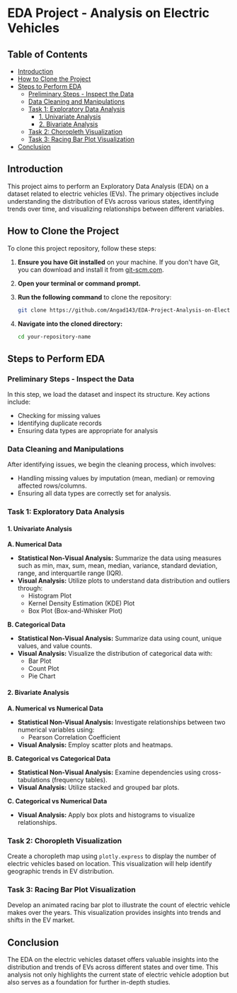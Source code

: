 

# EDA Project - Analysis on Electric Vehicles

## Table of Contents
- [Introduction](#introduction)
- [How to Clone the Project](#how-to-clone-the-project)
- [Steps to Perform EDA](#steps-to-perform-eda)
  - [Preliminary Steps - Inspect the Data](#preliminary-steps---inspect-the-data)
  - [Data Cleaning and Manipulations](#data-cleaning-and-manipulations)
  - [Task 1: Exploratory Data Analysis](#task-1-exploratory-data-analysis)
    - [1. Univariate Analysis](#1-univariate-analysis)
    - [2. Bivariate Analysis](#2-bivariate-analysis)
  - [Task 2: Choropleth Visualization](#task-2-choropleth-visualization)
  - [Task 3: Racing Bar Plot Visualization](#task-3-racing-bar-plot-visualization)
- [Conclusion](#conclusion)

## Introduction
This project aims to perform an Exploratory Data Analysis (EDA) on a dataset related to electric vehicles (EVs). The primary objectives include understanding the distribution of EVs across various states, identifying trends over time, and visualizing relationships between different variables.

## How to Clone the Project
To clone this project repository, follow these steps:

1. **Ensure you have Git installed** on your machine. If you don't have Git, you can download and install it from [git-scm.com](https://git-scm.com/).

2. **Open your terminal or command prompt.**

3. **Run the following command** to clone the repository:

   ```bash
   git clone https://github.com/Angad143/EDA-Project-Analysis-on-Electric-Vehicles.git
   ```

4. **Navigate into the cloned directory:**

   ```bash
   cd your-repository-name
   ```

## Steps to Perform EDA

### Preliminary Steps - Inspect the Data
In this step, we load the dataset and inspect its structure. Key actions include:
- Checking for missing values
- Identifying duplicate records
- Ensuring data types are appropriate for analysis

### Data Cleaning and Manipulations
After identifying issues, we begin the cleaning process, which involves:
- Handling missing values by imputation (mean, median) or removing affected rows/columns.
- Ensuring all data types are correctly set for analysis.

### Task 1: Exploratory Data Analysis

#### 1. Univariate Analysis
**A. Numerical Data**
- **Statistical Non-Visual Analysis:** Summarize the data using measures such as min, max, sum, mean, median, variance, standard deviation, range, and interquartile range (IQR).
- **Visual Analysis:** Utilize plots to understand data distribution and outliers through:
  - Histogram Plot
  - Kernel Density Estimation (KDE) Plot
  - Box Plot (Box-and-Whisker Plot)

**B. Categorical Data**
- **Statistical Non-Visual Analysis:** Summarize data using count, unique values, and value counts.
- **Visual Analysis:** Visualize the distribution of categorical data with:
  - Bar Plot
  - Count Plot
  - Pie Chart

#### 2. Bivariate Analysis
**A. Numerical vs Numerical Data**
- **Statistical Non-Visual Analysis:** Investigate relationships between two numerical variables using:
  - Pearson Correlation Coefficient
- **Visual Analysis:** Employ scatter plots and heatmaps.

**B. Categorical vs Categorical Data**
- **Statistical Non-Visual Analysis:** Examine dependencies using cross-tabulations (frequency tables).
- **Visual Analysis:** Utilize stacked and grouped bar plots.

**C. Categorical vs Numerical Data**
- **Visual Analysis:** Apply box plots and histograms to visualize relationships.

### Task 2: Choropleth Visualization
Create a choropleth map using `plotly.express` to display the number of electric vehicles based on location. This visualization will help identify geographic trends in EV distribution.

### Task 3: Racing Bar Plot Visualization
Develop an animated racing bar plot to illustrate the count of electric vehicle makes over the years. This visualization provides insights into trends and shifts in the EV market.

## Conclusion
The EDA on the electric vehicles dataset offers valuable insights into the distribution and trends of EVs across different states and over time. This analysis not only highlights the current state of electric vehicle adoption but also serves as a foundation for further in-depth studies.
